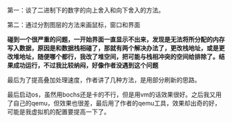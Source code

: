 第一：谈了二进制下的数字的向上舍入和向下舍入的方法。

第二：通过分割图层的方法来画鼠标，窗口和界面

**碰到一个很严重的问题，一开始界面一直显示不出来，发现是无法将所分配的内存写入数据，原因是和数据栈相碰了，那就有两个解决办法了，更改栈地址，或是更改堆地址，随便哪个都行，我改了堆空间，把可能与栈相冲突的空间给排除了。结果成功运行，不过我比较纳闷，好像作者没遇到这个问题**

最后为了提高叠加处理速度，作者讲了几种方法，是用部分刷新的思路。

最后启动os，虽然用bochs还是卡的不行，但是用vm的话效果很好。之后我又用了自己的qemu，但效果也很差，最后用了作者的qemu工具，效果却出奇的好，可能是我虚拟机的配置要提高一下了。

